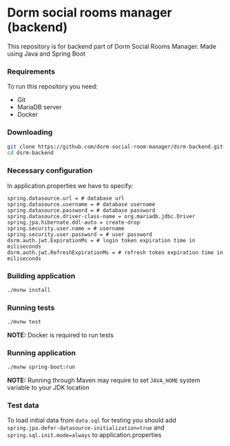 # Dorm social rooms manager (backend)

This repository is for backend part of Dorm Social Rooms Manager.
Made using Java and Spring Boot

### Requirements

To run this repository you need:
 - Git
 - MariaDB server
 - Docker

### Downloading

```bash
git clone https://github.com/dorm-social-room-manager/dsrm-backend.git
cd dsrm-backend
```

### Necessary configuration
In application.properties we have to specify:
```
spring.datasource.url = # database url
spring.datasource.username = # database username
spring.datasource.password = # database password
spring.datasource.driver-class-name = org.mariadb.jdbc.Driver
spring.jpa.hibernate.ddl-auto = create-drop
spring.security.user.name = # username
spring.security.user.password = # user password
dsrm.auth.jwt.ExpirationMs = # login token expiration time in miliseconds
dsrm.auth.jwt.RefreshExpirationMs = # refresh token expiration time in miliseconds
```

### Building application
```bash
./mvnw install
```

### Running tests

```bash
./mvnw test
```

**NOTE:** Docker is required to run tests

### Running application

```bash
./mvnw spring-boot:run
```

**NOTE:** Running through Maven may require to set `JAVA_HOME` system variable to your JDK location

### Test data
To load initial data from `data.sql` for testing you should add
`spring.jpa.defer-datasource-initialization=true` and `spring.sql.init.mode=always`
to application.properties







